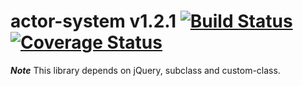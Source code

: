 # actor-system v1.2.1 [![Build Status](https://travis-ci.org/kt3k/actor-system.svg?branch=master)](https://travis-ci.org/kt3k/actor-system) [![Coverage Status](https://coveralls.io/repos/kt3k/actor-system/badge.svg)](https://coveralls.io/r/kt3k/actor-system)

***Note*** This library depends on jQuery, subclass and custom-class.
